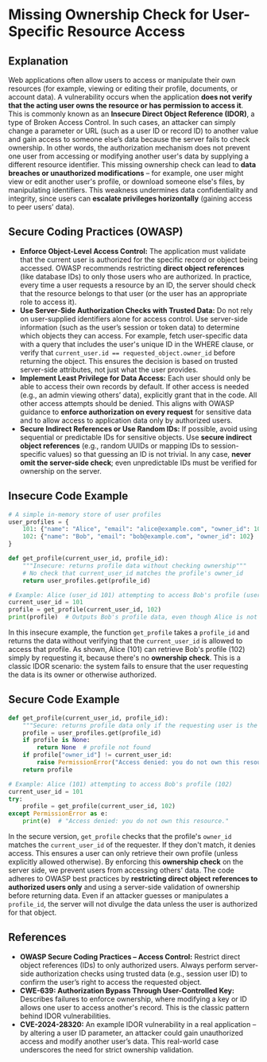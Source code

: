 # Missing Ownership Check for User-Specific Resource Access

## Explanation

Web applications often allow users to access or manipulate their own resources (for example, viewing or editing their profile, documents, or account data). A vulnerability occurs when the application **does not verify that the acting user owns the resource or has permission to access it**. This is commonly known as an **Insecure Direct Object Reference (IDOR)**, a type of Broken Access Control. In such cases, an attacker can simply change a parameter or URL (such as a user ID or record ID) to another value and gain access to someone else’s data because the server fails to check ownership. In other words, the authorization mechanism does not prevent one user from accessing or modifying another user's data by supplying a different resource identifier. This missing ownership check can lead to **data breaches or unauthorized modifications** – for example, one user might view or edit another user's profile, or download someone else's files, by manipulating identifiers. This weakness undermines data confidentiality and integrity, since users can **escalate privileges horizontally** (gaining access to peer users’ data).

## Secure Coding Practices (OWASP)

* **Enforce Object-Level Access Control:** The application must validate that the current user is authorized for the specific record or object being accessed. OWASP recommends restricting **direct object references** (like database IDs) to only those users who are authorized. In practice, every time a user requests a resource by an ID, the server should check that the resource belongs to that user (or the user has an appropriate role to access it).
* **Use Server-Side Authorization Checks with Trusted Data:** Do not rely on user-supplied identifiers alone for access control. Use server-side information (such as the user’s session or token data) to determine which objects they can access. For example, fetch user-specific data with a query that includes the user's unique ID in the WHERE clause, or verify that `current_user.id == requested_object.owner_id` before returning the object. This ensures the decision is based on trusted server-side attributes, not just what the user provides.
* **Implement Least Privilege for Data Access:** Each user should only be able to access their own records by default. If other access is needed (e.g., an admin viewing others’ data), explicitly grant that in the code. All other access attempts should be denied. This aligns with OWASP guidance to **enforce authorization on every request** for sensitive data and to allow access to application data only by authorized users.
* **Secure Indirect References or Use Random IDs:** If possible, avoid using sequential or predictable IDs for sensitive objects. Use **secure indirect object references** (e.g., random UUIDs or mapping IDs to session-specific values) so that guessing an ID is not trivial. In any case, **never omit the server-side check**; even unpredictable IDs must be verified for ownership on the server.

## Insecure Code Example

```python
# A simple in-memory store of user profiles
user_profiles = {
    101: {"name": "Alice", "email": "alice@example.com", "owner_id": 101},
    102: {"name": "Bob", "email": "bob@example.com", "owner_id": 102}
}

def get_profile(current_user_id, profile_id):
    """Insecure: returns profile data without checking ownership"""
    # No check that current_user_id matches the profile's owner_id
    return user_profiles.get(profile_id)

# Example: Alice (user_id 101) attempting to access Bob's profile (user_id 102)
current_user_id = 101
profile = get_profile(current_user_id, 102)
print(profile)  # Outputs Bob's profile data, even though Alice is not the owner.
```

In this insecure example, the function `get_profile` takes a `profile_id` and returns the data without verifying that the `current_user_id` is allowed to access that profile. As shown, Alice (101) can retrieve Bob's profile (102) simply by requesting it, because there's no **ownership check**. This is a classic IDOR scenario: the system fails to ensure that the user requesting the data is its owner or otherwise authorized.

## Secure Code Example

```python
def get_profile(current_user_id, profile_id):
    """Secure: returns profile data only if the requesting user is the owner"""
    profile = user_profiles.get(profile_id)
    if profile is None:
        return None  # profile not found
    if profile["owner_id"] != current_user_id:
        raise PermissionError("Access denied: you do not own this resource.")
    return profile

# Example: Alice (101) attempting to access Bob's profile (102)
current_user_id = 101
try:
    profile = get_profile(current_user_id, 102)
except PermissionError as e:
    print(e)  # "Access denied: you do not own this resource."
```

In the secure version, `get_profile` checks that the profile's `owner_id` matches the `current_user_id` of the requester. If they don't match, it denies access. This ensures a user can only retrieve their own profile (unless explicitly allowed otherwise). By enforcing this **ownership check** on the server side, we prevent users from accessing others' data. The code adheres to OWASP best practices by **restricting direct object references to authorized users only** and using a server-side validation of ownership before returning data. Even if an attacker guesses or manipulates a `profile_id`, the server will not divulge the data unless the user is authorized for that object.

## References

* **OWASP Secure Coding Practices – Access Control:** Restrict direct object references (IDs) to only authorized users. Always perform server-side authorization checks using trusted data (e.g., session user ID) to confirm the user’s right to access the requested object.
* **CWE-639: Authorization Bypass Through User-Controlled Key:** Describes failures to enforce ownership, where modifying a key or ID allows one user to access another's record. This is the classic pattern behind IDOR vulnerabilities.
* **CVE-2024-28320:** An example IDOR vulnerability in a real application – by altering a user ID parameter, an attacker could gain unauthorized access and modify another user’s data. This real-world case underscores the need for strict ownership validation.